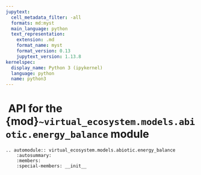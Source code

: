 ```yaml
---
jupytext:
  cell_metadata_filter: -all
  formats: md:myst
  main_language: python
  text_representation:
    extension: .md
    format_name: myst
    format_version: 0.13
    jupytext_version: 1.13.8
kernelspec:
  display_name: Python 3 (ipykernel)
  language: python
  name: python3
---
```


#  API for the {mod}`~virtual_ecosystem.models.abiotic.energy_balance` module

```{eval-rst}
.. automodule:: virtual_ecosystem.models.abiotic.energy_balance
    :autosummary:
    :members:
    :special-members: __init__
```
